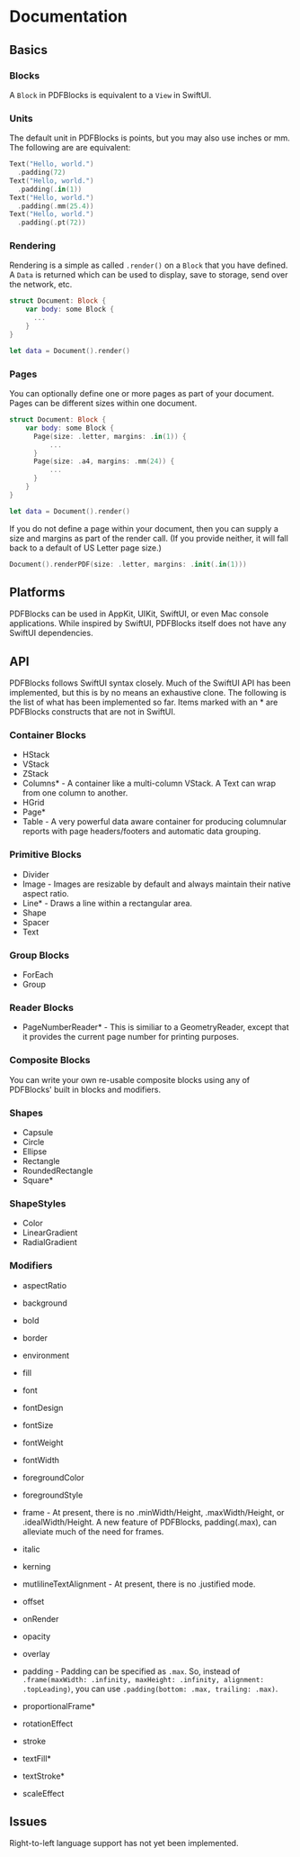 # Documentation

## Basics

### Blocks
A `Block` in PDFBlocks is equivalent to a `View` in SwiftUI.

### Units
The default unit in PDFBlocks is points, but you may also use inches or mm. The following are are equivalent:
```swift
Text("Hello, world.")
  .padding(72)
Text("Hello, world.")
  .padding(.in(1))
Text("Hello, world.")
  .padding(.mm(25.4))
Text("Hello, world.")
  .padding(.pt(72))
```

### Rendering
Rendering is a simple as called `.render()` on a `Block` that you have defined. A `Data` is returned which 
can be used to display, save to storage, send over the network, etc.
```swift
struct Document: Block {
    var body: some Block {
      ...
    }
}

let data = Document().render()
```

### Pages
You can optionally define one or more pages as part of your document. Pages can be different sizes within one document.
```swift
struct Document: Block {
    var body: some Block {
      Page(size: .letter, margins: .in(1)) {
          ...
      }
      Page(size: .a4, margins: .mm(24)) {
          ...
      }
    }
}

let data = Document().render()
```
If you do not define a page within your document, then you can supply a size and margins as part of the render call. (If you
provide neither, it will fall back to a default of US Letter page size.)

```swift
Document().renderPDF(size: .letter, margins: .init(.in(1)))
```

## Platforms
PDFBlocks can be used in AppKit, UIKit, SwiftUI, or even Mac console applications. While inspired by SwiftUI, PDFBlocks itself does not have any SwiftUI dependencies.

## API
PDFBlocks follows SwiftUI syntax closely. Much of the SwiftUI API has been implemented, but this is by no means
an exhaustive clone. The following is the list of what has been implemented so far. Items marked with an * are
PDFBlocks constructs that are not in SwiftUI.


### Container Blocks
* HStack
* VStack
* ZStack
* Columns* - A container like a multi-column VStack. A Text can wrap from one column to another.
* HGrid
* Page* 
* Table - A very powerful data aware container for producing columnular reports with page headers/footers and automatic data grouping.

### Primitive Blocks
* Divider
* Image - Images are resizable by default and always maintain their native aspect ratio.
* Line* - Draws a line within a rectangular area.
* Shape
* Spacer
* Text

### Group Blocks
* ForEach
* Group

### Reader Blocks
* PageNumberReader* - This is similiar to a GeometryReader, except that it provides the current page number for printing purposes.

### Composite Blocks
You can write your own re-usable composite blocks using any of PDFBlocks' built in blocks and modifiers.

### Shapes
* Capsule
* Circle
* Ellipse
* Rectangle
* RoundedRectangle
* Square*

### ShapeStyles
* Color
* LinearGradient
* RadialGradient

### Modifiers
* aspectRatio
* background
* bold
* border
* environment
* fill
* font
* fontDesign
* fontSize
* fontWeight
* fontWidth
* foregroundColor
* foregroundStyle
* frame - At present, there is no .minWidth/Height, .maxWidth/Height, or .idealWidth/Height. A new feature of PDFBlocks, padding(.max), can alleviate much of the need for frames. 
* italic
* kerning
* mutlilineTextAlignment - At present, there is no .justified mode.
* offset
* onRender
* opacity
* overlay
* padding - Padding can be specified as `.max`. So, instead of `.frame(maxWidth: .infinity, maxHeight: .infinity, alignment: .topLeading)`, you can use         `.padding(bottom: .max, trailing: .max)`.

* proportionalFrame*
* rotationEffect
* stroke
* textFill* 
* textStroke*
* scaleEffect

## Issues
Right-to-left language support has not yet been implemented.
